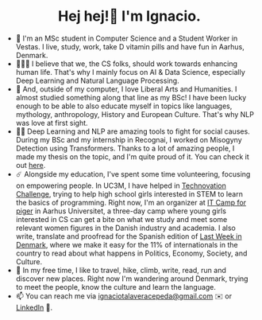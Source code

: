 <h1 align="center">Hej hej!👋 I'm Ignacio. </h1>

- 👋 I'm an MSc student in Computer Science and a Student Worker in Vestas. I live, study, work, take D vitamin pills and have fun in Aarhus, Denmark.
- 🧑🏼‍💻 I believe that we, the CS folks, should work towards enhancing human life. That's why I mainly focus on AI & Data Science, especially Deep Learning and Natural Language Processing.
- 🌱 And, outside of my computer, I love Liberal Arts and Humanities. I almost studied something along that line as my BSc! I have been lucky enough to be able to also educate myself in topics like languages, mythology, anthropology, History and European Culture. That's why NLP was love at first sight.
- ✊🏽 Deep Learning and NLP are amazing tools to fight for social causes. During my BSc and my internship in Recognai, I worked on Misogyny Detection using Transformers. Thanks to a lot of amazing people, I made my thesis on the topic, and I'm quite proud of it. You can check it out [here](https://github.com/ignacioct/Temis/blob/main/thesis.pdf).
- ☄️ Alongside my education, I've spent some time volunteering, focusing on empowering people. In UC3M, I have helped in [Technovation Challenge](https://technovationchallenge.org), trying to help high school girls interested in STEM to learn the basics of programming. Right now, I'm an organizer at [IT Camp for piger](https://itcamp.dk) in Aarhus Universitet, a three-day camp where young girls interested in CS can get a bite on what we study and meet some relevant women figures in the Danish industry and academia. I also write, translate and proofread for the Spanish edition of [Last Week in Denmark](https://lastweekdk.substack.com/p/last-week-in-denmark-1809-2509-episode), where we make it easy for the 11% of internationals in the country to read about what happens in Politics, Economy, Society, and Culture.
- 🌟 In my free time, I like to travel, hike, climb, write, read, run and discover new places. Right now I'm wandering around Denmark, trying to meet the people, know the culture and learn the language.
- 📫 You can reach me via ignaciotalaveracepeda@gmail.com ✉️ or [LinkedIn](https://www.linkedin.com/in/ignacio-talavera-cepeda/) 🤝.

<!---
ignacioct/ignacioct is a ✨ special ✨ repository because its `README.md` (this file) appears on your GitHub profile.
You can click the Preview link to take a look at your changes.
--->

